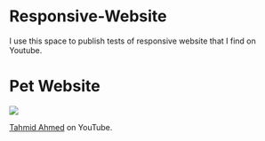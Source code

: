 # Responsive-Website
I use this space to publish tests of responsive website that I find on Youtube.

# Pet Website

<div>
<img src="https://user-images.githubusercontent.com/100323338/192176450-fda83415-0be8-4fe8-bb32-ec290a77b389.png">
</div>

[Tahmid Ahmed](https://www.youtube.com/watch?v=87mb1SokryA) on YouTube.
